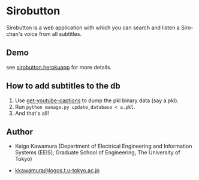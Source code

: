 Sirobutton
====

Sirobutton is a web application with which you can search and listen a Siro-chan's voice from all subtitles.

## Demo

see [sirobutton.herokuapp](https://sirobutton.herokuapp.com/) for more details.

## How to add subtitles to the db

1. Use [get-youtube-captions](https://github.com/KKawamura1/get-youtube-captions) to dump the pkl binary data (say a.pkl).
2. Run `python manage.py update_database < a.pkl`.
3. And that's all!

## Author

- Keigo Kawamura (Department of Electrical Engineering and Information Systems (EEIS), Graduate School of Engineering, The University of Tokyo)

 - kkawamura@logos.t.u-tokyo.ac.jp
